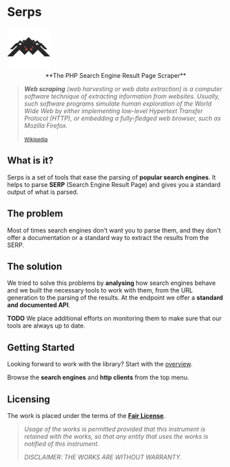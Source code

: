 Serps
=====

<img class="frameless-image" style="max-height:100px" src="images/logo.png"/>

<center>**The PHP Search Engine Result Page Scraper**</center>


> <cite>**Web scraping** (web harvesting or web data extraction) is a computer software technique of extracting 
> information from websites. Usually, such software programs simulate human exploration of the World Wide Web 
> by either implementing low-level Hypertext Transfer Protocol (HTTP), 
> or embedding a fully-fledged web browser, such as Mozilla Firefox.</cite>
>
> <small>[Wikipedia](https://en.wikipedia.org/wiki/Web_scraping)</small>


What is it?
-----------

Serps is a set of tools that ease the parsing of **popular search engines**.
It helps to parse **SERP** (Search Engine Result Page) and gives you a standard output of what is parsed.

The problem
-----------

Most of times search engines don't want you to parse them, and they don't offer a documentation or a standard way 
to extract the results from the SERP.

The solution
------------

We tried to solve this problems by **analysing** how search engines behave and we built the necessary tools to
work with them, from the URL generation to the parsing of the results. 
At the endpoint we offer a **standard and documented API**.

**TODO** We place additional efforts on monitoring them to make sure that our tools are always up to date.

Getting Started
---------------

Looking forward to work with the library? Start with the [overview](overview.md).

Browse the **search engines** and **http clients** from the top menu.

Licensing
---------

The work is placed under the terms of the [**Fair License**](https://github.com/serp-scrape/serps/blob/master/LICENSE).

> <cite>Usage of the works is permitted provided that this instrument is retained with the works, 
> so that any entity that uses the works is notified of this instrument.</cite>
>
> <cite>DISCLAIMER: THE WORKS ARE WITHOUT WARRANTY.</cite>